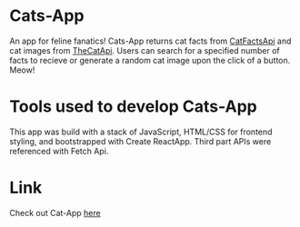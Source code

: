 # Cats-App

An app for feline fanatics! Cats-App returns cat facts from [CatFactsApi](https://catfact.ninja/) and cat images from [TheCatApi](https://thecatapi.com/). Users can search for a specified number of facts to recieve or generate a random cat image upon the click of a button. Meow!

# Tools used to develop Cats-App

This app was build with a stack of JavaScript, HTML/CSS for frontend styling, and bootstrapped with Create ReactApp. Third part APIs were referenced with Fetch Api.

# Link

Check out Cat-App [here](https://elleryhammond.github.io/cats-app/)

